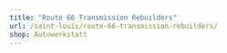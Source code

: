 ```yaml
---
title: "Route 66 Transmission Rebuilders"
url: /saint-louis/route-66-transmission-rebuilders/
shop: Autowerkstatt
---
```

